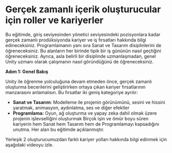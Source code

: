 # Gerçek zamanlı içerik oluşturucular için roller ve kariyerler

Bu eğitimde, giriş seviyesinden yönetici seviyesindeki pozisyonlara kadar gerçek zamanlı prodüksiyonda kariyer ve iş fırsatları hakkında bilgi edineceksiniz. Programlamanın yanı sıra Sanat ve Tasarım disiplinlerini de öğreneceksiniz. Bu alanların her birinde tipik bir iş gününün nasıl geçtiğini öğreneceksiniz. Ayrıca, asla belirli bir disiplinde uzmanlaşmadan, genel Unity uzmanı olarak çalışmanın nasıl göründüğünü de öğreneceksiniz.

**Adım 1: Genel Bakış**

Unity ile öğrenme yolculuğuna devam etmeden önce, gerçek zamanlı oluşturma becerilerini geliştirirken ortaya çıkan kariyer fırsatlarının manzarasını anlamalısın. Bu fırsatlar iki geniş kategoriye ayrılır:
- **Sanat ve Tasarım**: Modelleme ile projenin görünümünü, sesini ve hissini yaratmak, animasyon, aydınlatma, ses ve diğer efektler
- **Programlama:** Oyun, ağ oluşturma ve yapay zeka dahil olmak üzere projenin işlevselliğini oluşturmak
Birçok işin ve ömür boyu süren kariyerin hem Sanat hem Tasarım hem de Programlamayı kapsadığını unutma. Her alan bu eğitimde açıklanmıştır.

Yerleşik 2 oluşturucumuzdan farklı kariyer yolları hakkında bilgi edinmek için aşağıdaki videoyu izle.
